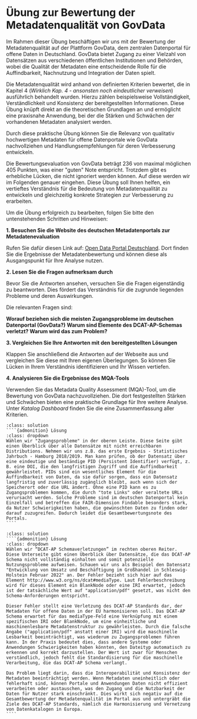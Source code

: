 # Übung zur Bewertung der Metadatenqualität von GovData 
Im Rahmen dieser Übung beschäftigen wir uns mit der Bewertung der Metadatenqualität auf der Plattform GovData, dem zentralen Datenportal für offene Daten in Deutschland. GovData bietet Zugang zu einer Vielzahl von Datensätzen aus verschiedenen öffentlichen Institutionen und Behörden, wobei die Qualität der Metadaten eine entscheidende Rolle für die Auffindbarkeit, Nachnutzung und Integration der Daten spielt.

Die Metadatenqualität wird anhand von definierten Kriterien bewertet, die in Kapitel 4 (*Wirklich Kap. 4 - ansonsten noch eindeutlicher verweisen*) ausführlich behandelt wurden. Hierzu zählen beispielsweise Vollständigkeit, Verständlichkeit und Konsistenz der bereitgestellten Informationen. Diese Übung knüpft direkt an die theoretischen Grundlagen an und ermöglicht eine praxisnahe Anwendung, bei der die Stärken und Schwächen der vorhandenen Metadaten analysiert werden.

Durch diese praktische Übung können Sie die Relevanz von qualitativ hochwertigen Metadaten für offene Datenportale wie GovData nachvollziehen und Handlungsempfehlungen für deren Verbesserung entwickeln.

Die Bewertungsevaluation von GovData beträgt 236 von maximal möglichen 405 Punkten, was einer "guten" Note entspricht. Trotzdem gibt es erhebliche Lücken, die nicht ignoriert werden können. Auf diese werden wir im Folgenden genauer eingehen.  Diese Übung soll Ihnen helfen, ein vertieftes Verständnis für die Bedeutung von Metadatenqualität zu entwickeln und gleichzeitig konkrete Strategien zur Verbesserung zu erarbeiten. 

Um die Übung erfolgreich zu bearbeiten, folgen Sie bitte den untenstehenden Schritten und Hinweisen:

**1. Besuchen Sie die Website des deutschen Metadatenportals zur Metadatenevaluation** 

Rufen Sie dafür diesen Link auf: [Open Data Portal Deutschland](https://data.europa.eu/mqa/catalogues/govdata/?locale=de). Dort finden Sie die Ergebnisse der Metadatenbewertung und können diese als Ausgangspunkt für Ihre Analyse nutzen.

**2. Lesen Sie die Fragen aufmerksam durch**

Bevor Sie die Antworten ansehen, versuchen Sie die Fragen eigenständig zu beantworten. Dies fördert das Verständnis für die zugrunde liegenden Probleme und deren Auswirkungen.

Die relevanten Fragen sind:

**Worauf beziehen sich die meisten Zugangsprobleme im deutschen Datenportal (GovData?)**
**Warum sind Elemente des DCAT-AP-Schemas verletzt? Warum wird das zum Problem?**

**3. Vergleichen Sie Ihre Antworten mit den bereitgestellten Lösungen**

Klappen Sie anschließend die Antworten auf der Webseite aus und vergleichen Sie diese mit Ihren eigenen Überlegungen. So können Sie Lücken in Ihrem Verständnis identifizieren und Ihr Wissen vertiefen.

**4. Analysieren Sie die Ergebnisse des MQA-Tools**

Verwenden Sie das Metadata Quality Assessment (MQA)-Tool, um die Bewertung von GovData nachzuvollziehen. Die dort festgestellten Stärken und Schwächen bieten eine praktische Grundlage für Ihre weitere Analyse. Unter *Katalog Dashboard* finden Sie die eine Zusammenfassung aller Kriterien. 

`````{admonition} Worauf beziehen sich die meisten Zugangsprobleme im deutschen Datenportal?
:class: solution
````{admonition} Lösung
:class: dropdown
Wählen wir "Zugangsprobleme" in der oberen Leiste. Diese Seite gibt einen Überblick über alle Datensätze mit nicht erreichbaren Distributions. Nehmen wir uns z.B. das erste Ergebnis - Statistisches Jahrbuch - Hamburg 2018/2019. Man kann prüfen, ob der Datensatz über eine eindeutige und beständige PID (Persistent Identifier) verfügt, z. B. eine DOI, die den langfristigen Zugriff und die Auffindbarkeit gewährleistet. PIDs sind ein wesentliches Element für die Auffindbarkeit von Daten, da sie dafür sorgen, dass ein Datensatz langfristig und zuverlässig zugänglich bleibt, auch wenn sich der Speicherort oder die URL ändert. Ohne eine PID kann es zu Zugangsproblemen kommen, die durch "tote Links" oder veraltete URLs verursacht werden. Solche Probleme sind im deutschen Datenportal kein Einzelfall und betreffen die FAIR-Dimension Findable besonders stark, da Nutzer Schwierigkeiten haben, die gewünschten Daten zu finden oder darauf zuzugreifen. Dadurch leidet die Gesamtbewertungsnote des Portals.
````
`````

`````{admonition} Warum sind Elemente der DCAT-AP-Schema verletzt? Warum wird das zum Problem?
:class: solution
````{admonition} Lösung
:class: dropdown
Wählen wir “DCAT-AP Schemaverletzungen” im rechten oberen Reiter. Diese Unterseite gibt einen Überblick über Datensätze, die das DCAT-AP Schema nicht vollständig einhalten und somit potenzielle Nutzungsprobleme aufweisen. Schauen wir uns als Beispiel den Datensatz "Entwicklung von Umsatz und Beschäftigung im Großhandel in Schleswig-Holstein Februar 2022" an. Der Fehler bezieht sich hier auf das Element http://www.w3.org/ns/dcat#mediaType. Laut Fehlerbeschreibung wird für dieses Element ein BlankNode oder eine IRI erwartet, jedoch ist der tatsächliche Wert auf "application/pdf" gesetzt, was nicht den Schema-Anforderungen entspricht.

Dieser Fehler stellt eine Verletzung des DCAT-AP Standards dar, der Metadaten für offene Daten in der EU harmonisieren soll. Das DCAT-AP Schema erwartet für das mediaType-Feld eine Verknüpfung mit einem spezifischen IRI oder BlankNode, um eine einheitliche und maschinenlesbare Metadatenstruktur zu gewährleisten. Durch die falsche Angabe ("application/pdf" anstatt einer IRI) wird die maschinelle Lesbarkeit beeinträchtigt, was wiederum zu Zugangsproblemen führen kann. In der Praxis bedeutet dies, dass andere Systeme oder Anwendungen Schwierigkeiten haben könnten, den Dateityp automatisch zu erkennen und korrekt darzustellen. Der Wert ist zwar für Menschen verständlich, jedoch fehlt die Standardisierung für die maschinelle Verarbeitung, die das DCAT-AP Schema verlangt.

Das Problem liegt darin, dass die Interoperabilität und Konsistenz der Metadaten beeinträchtigt werden. Wenn Metadaten uneinheitlich oder fehlerhaft sind, können Portale und Anwendungen Daten nicht effizient verarbeiten oder austauschen, was den Zugang und die Nutzbarkeit der Daten für Nutzer stark einschränkt. Dies wirkt sich negativ auf die Gesamtbewertung der Metadatenqualität im Portal aus und untergräbt die Ziele des DCAT-AP Standards, nämlich die Harmonisierung und Vernetzung von Datenkatalogen in Europa.
````
`````
